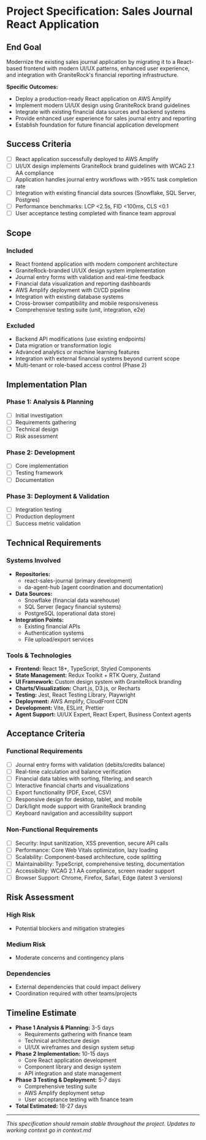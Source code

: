 # Project Specification: Sales Journal React Application

## End Goal

Modernize the existing sales journal application by migrating it to a React-based frontend with modern UI/UX patterns, enhanced user experience, and integration with GraniteRock's financial reporting infrastructure.

**Specific Outcomes:**
- Deploy a production-ready React application on AWS Amplify
- Implement modern UI/UX design using GraniteRock brand guidelines
- Integrate with existing financial data sources and backend systems
- Provide enhanced user experience for sales journal entry and reporting
- Establish foundation for future financial application development

## Success Criteria

- [ ] React application successfully deployed to AWS Amplify
- [ ] UI/UX design implements GraniteRock brand guidelines with WCAG 2.1 AA compliance
- [ ] Application handles journal entry workflows with >95% task completion rate
- [ ] Integration with existing financial data sources (Snowflake, SQL Server, Postgres)
- [ ] Performance benchmarks: LCP <2.5s, FID <100ms, CLS <0.1
- [ ] User acceptance testing completed with finance team approval

## Scope

### Included
- React frontend application with modern component architecture
- GraniteRock-branded UI/UX design system implementation
- Journal entry forms with validation and real-time feedback
- Financial data visualization and reporting dashboards
- AWS Amplify deployment with CI/CD pipeline
- Integration with existing database systems
- Cross-browser compatibility and mobile responsiveness
- Comprehensive testing suite (unit, integration, e2e)

### Excluded
- Backend API modifications (use existing endpoints)
- Data migration or transformation logic
- Advanced analytics or machine learning features
- Integration with external financial systems beyond current scope
- Multi-tenant or role-based access control (Phase 2)

## Implementation Plan

### Phase 1: Analysis & Planning
- [ ] Initial investigation
- [ ] Requirements gathering
- [ ] Technical design
- [ ] Risk assessment

### Phase 2: Development
- [ ] Core implementation
- [ ] Testing framework
- [ ] Documentation

### Phase 3: Deployment & Validation
- [ ] Integration testing
- [ ] Production deployment
- [ ] Success metric validation

## Technical Requirements

### Systems Involved
- **Repositories:**
  - react-sales-journal (primary development)
  - da-agent-hub (agent coordination and documentation)
- **Data Sources:**
  - Snowflake (financial data warehouse)
  - SQL Server (legacy financial systems)
  - PostgreSQL (operational data store)
- **Integration Points:**
  - Existing financial APIs
  - Authentication systems
  - File upload/export services

### Tools & Technologies
- **Frontend:** React 18+, TypeScript, Styled Components
- **State Management:** Redux Toolkit + RTK Query, Zustand
- **UI Framework:** Custom design system with GraniteRock branding
- **Charts/Visualization:** Chart.js, D3.js, or Recharts
- **Testing:** Jest, React Testing Library, Playwright
- **Deployment:** AWS Amplify, CloudFront CDN
- **Development:** Vite, ESLint, Prettier
- **Agent Support:** UI/UX Expert, React Expert, Business Context agents

## Acceptance Criteria

### Functional Requirements
- [ ] Journal entry forms with validation (debits/credits balance)
- [ ] Real-time calculation and balance verification
- [ ] Financial data tables with sorting, filtering, and search
- [ ] Interactive financial charts and visualizations
- [ ] Export functionality (PDF, Excel, CSV)
- [ ] Responsive design for desktop, tablet, and mobile
- [ ] Dark/light mode support with GraniteRock branding
- [ ] Keyboard navigation and accessibility support

### Non-Functional Requirements
- [ ] Security: Input sanitization, XSS prevention, secure API calls
- [ ] Performance: Core Web Vitals optimization, lazy loading
- [ ] Scalability: Component-based architecture, code splitting
- [ ] Maintainability: TypeScript, comprehensive testing, documentation
- [ ] Accessibility: WCAG 2.1 AA compliance, screen reader support
- [ ] Browser Support: Chrome, Firefox, Safari, Edge (latest 3 versions)

## Risk Assessment

### High Risk
- Potential blockers and mitigation strategies

### Medium Risk
- Moderate concerns and contingency plans

### Dependencies
- External dependencies that could impact delivery
- Coordination required with other teams/projects

## Timeline Estimate

- **Phase 1 Analysis & Planning:** 3-5 days
  - Requirements gathering with finance team
  - Technical architecture design
  - UI/UX wireframes and design system setup
- **Phase 2 Implementation:** 10-15 days
  - Core React application development
  - Component library and design system
  - API integration and state management
- **Phase 3 Testing & Deployment:** 5-7 days
  - Comprehensive testing suite
  - AWS Amplify deployment setup
  - User acceptance testing with finance team
- **Total Estimated:** 18-27 days

---

*This specification should remain stable throughout the project. Updates to working context go in context.md*
